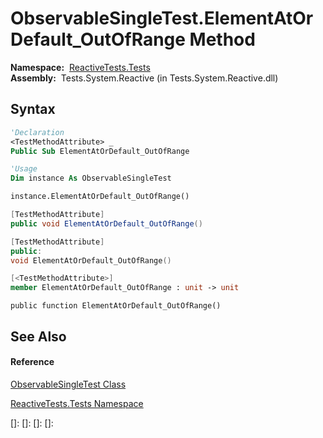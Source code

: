 # ObservableSingleTest.ElementAtOrDefault\_OutOfRange Method

**Namespace:**  [ReactiveTests.Tests](ReactiveTests.Tests\ReactiveTests.Tests.md)  
**Assembly:**  Tests.System.Reactive (in Tests.System.Reactive.dll)

## Syntax

```vb
'Declaration
<TestMethodAttribute> _
Public Sub ElementAtOrDefault_OutOfRange
```

```vb
'Usage
Dim instance As ObservableSingleTest

instance.ElementAtOrDefault_OutOfRange()
```

```csharp
[TestMethodAttribute]
public void ElementAtOrDefault_OutOfRange()
```

```c++
[TestMethodAttribute]
public:
void ElementAtOrDefault_OutOfRange()
```

```fsharp
[<TestMethodAttribute>]
member ElementAtOrDefault_OutOfRange : unit -> unit 
```

```jscript
public function ElementAtOrDefault_OutOfRange()
```

## See Also

#### Reference

[ObservableSingleTest Class](ObservableSingleTest\ObservableSingleTest.md)

[ReactiveTests.Tests Namespace](ReactiveTests.Tests\ReactiveTests.Tests.md)

[]: 
[]: 
[]: 
[]: 